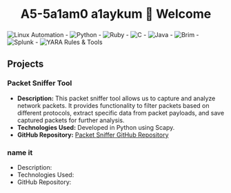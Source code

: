 <h1 align="center">A5-5a1am0 a1aykum 👋
  Welcome</h1>
<h3 align="center"></h3>

  ![Linux Automation](https://img.icons8.com/color/48/000000/linux.png) - ![Python](https://img.icons8.com/color/48/000000/python.png) - ![Ruby](https://img.icons8.com/color/48/000000/ruby-programming-language.png) - ![C](https://img.icons8.com/color/48/000000/c-programming.png) - ![Java](https://img.icons8.com/color/48/000000/java-coffee-cup-logo.png)  - ![Brim](https://img.icons8.com/ios/50/000000/firewall.png) - ![Splunk](https://img.icons8.com/color/48/000000/splunk.png) - ![YARA Rules & Tools](https://img.icons8.com/color/48/000000/virus-free.png)


## Projects
### Packet Sniffer Tool
- **Description:** This packet sniffer tool allows us to capture and analyze network packets. It provides functionality to filter packets based on different protocols, extract specific data from packet payloads, and save captured packets for further analysis.
- **Technologies Used:** Developed in Python using Scapy.
- **GitHub Repository:** [Packet Sniffer GitHub Repository](https://github.com/RunTheSlope/Packet-Sniffer)

### name it
- Description: 
- Technologies Used: 
- GitHub Repository: 
